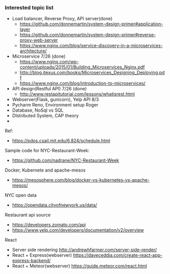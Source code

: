 ### Interested topic list

* Load balancer, Reverse Proxy, API server(done)
   * https://github.com/donnemartin/system-design-primer#application-layer
   * https://github.com/donnemartin/system-design-primer#reverse-proxy-web-server
   * https://www.nginx.com/blog/service-discovery-in-a-microservices-architecture/
* Microservice 7/26 (done)
   * https://www.nginx.com/wp-content/uploads/2015/01/Building_Microservices_Nginx.pdf
   * http://blog.itexus.com/books/Microservices_Designing_Deploying.pdf
   * https://www.nginx.com/blog/introduction-to-microservices/
* API design(Restful API) 7/26 (done)
   * http://www.restapitutorial.com/lessons/whatisrest.html
* Webserver(Flask, gunicorn), Yelp API 8/3
* Pycharm Reno, Environment setup Roger
* Database, NoSql vs SQL
* DIstributed System, CAP theory
* 

Ref: 
* https://pdos.csail.mit.edu/6.824/schedule.html

Sample code for NYC-Restaurant-Week:
* https://github.com/nadrane/NYC-Restaurant-Week

Docker, Kubernete and apache-mesos
* https://mesosphere.com/blog/docker-vs-kubernetes-vs-apache-mesos/


NYC open data
* https://opendata.cityofnewyork.us/data/

Restaurant api source
* https://developers.zomato.com/api
* https://www.yelp.com/developers/documentation/v2/overview

React 
* Server side rendering http://andrewhfarmer.com/server-side-render/
* React + Express(webserver) https://daveceddia.com/create-react-app-express-backend/
* React + Meteor(webserver) https://guide.meteor.com/react.html
